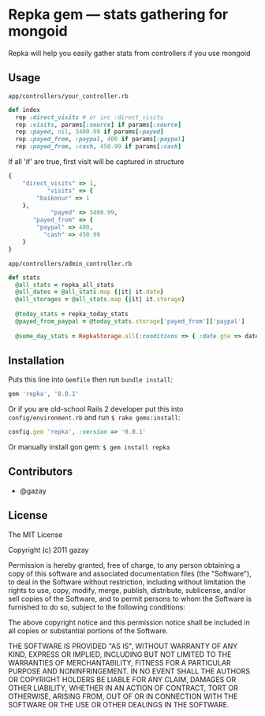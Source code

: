 # Repka gem — stats gathering for mongoid

Repka will help you easily gather stats from controllers if you use mongoid

## Usage

`app/controllers/your_controller.rb`

``` ruby
def index
  rep :direct_visits # or inc :direct_visits
  rep :visits, params[:source] if params[:source]
  rep :payed, nil, 3400.99 if params[:payed]
  rep :payed_from, :paypal, 400 if params[:paypal]
  rep :payed_from, :cash, 450.99 if params[:cash]
```

If all 'if' are true, first visit will be captured in structure

``` ruby
{
    "direct_visits" => 1,
           "visits" => {
        "baikonur" => 1
    },
            "payed" => 3400.99,
       "payed_from" => {
        "paypal" => 400,
          "cash" => 450.99
    }
}
```


`app/controllers/admin_controller.rb`

``` ruby
def stats
  @all_stats = repka_all_stats
  @all_dates = @all_stats.map {|it| it.date}
  @all_storages = @all_stats.map {|it| it.storage}
  
  @today_stats = repka_today_stats
  @payed_from_paypal = @today_stats.storage['payed_from']['paypal']
  
  @some_day_stats = RepkaStorage.all(:conditions => { :date.gte => date_from, :date.lte => date_to })
```

## Installation

Puts this line into `Gemfile` then run `bundle install`:

``` ruby
gem 'repka', '0.0.1'
```

Or if you are old-school Rails 2 developer put this into `config/environment.rb` and run `$ rake gems:install`:

``` ruby
config.gem 'repka', :version => '0.0.1'
```

Or manually install gon gem: `$ gem install repka`

## Contributors

* @gazay

## License

The MIT License

Copyright (c) 2011 gazay

Permission is hereby granted, free of charge, to any person obtaining a copy of this software and associated documentation files (the "Software"), to deal in the Software without restriction, including without limitation the rights to use, copy, modify, merge, publish, distribute, sublicense, and/or sell copies of the Software, and to permit persons to whom the Software is furnished to do so, subject to the following conditions:

The above copyright notice and this permission notice shall be included in all copies or substantial portions of the Software.

THE SOFTWARE IS PROVIDED "AS IS", WITHOUT WARRANTY OF ANY KIND, EXPRESS OR IMPLIED, INCLUDING BUT NOT LIMITED TO THE WARRANTIES OF MERCHANTABILITY, FITNESS FOR A PARTICULAR PURPOSE AND NONINFRINGEMENT. IN NO EVENT SHALL THE AUTHORS OR COPYRIGHT HOLDERS BE LIABLE FOR ANY CLAIM, DAMAGES OR OTHER LIABILITY, WHETHER IN AN ACTION OF CONTRACT, TORT OR OTHERWISE, ARISING FROM, OUT OF OR IN CONNECTION WITH THE SOFTWARE OR THE USE OR OTHER DEALINGS IN THE SOFTWARE.
